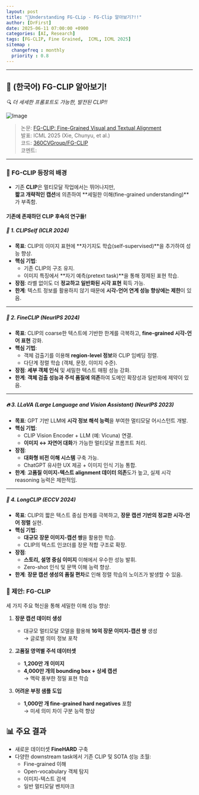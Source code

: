 ```yaml
---
layout: post
title: "📝Understanding FG-CLip - FG-Clip 알아보기?!!"
author: [DrFirst]
date: 2025-06-11 07:00:00 +0900
categories: [AI, Research]
tags: [FG-CLIP, Fine Grained,  ICML, ICML 2025]
sitemap :
  changefreq : monthly
  priority : 0.8
---
```



---

## 🧠 (한국어) FG-CLIP 알아보기!  
_🔍 더 세세한 프롬포트도 가능한, 발전된 CLIP!!_

![Image]()

> 논문: [FG-CLIP: Fine-Grained Visual and Textual Alignment](https://arxiv.org/pdf/2505.05071)  
> 발표: ICML 2025   (Xie, Chunyu, et al.)  
> 코드: [360CVGroup/FG-CLIP](https://github.com/360CVGroup/FG-CLIP)  
> 코멘트: 


---


### 🧠 FG-CLIP 등장의 배경

- 기존 **CLIP**은 멀티모달 작업에서는 뛰어나지만,  
  **짧고 개략적인 캡션**에 의존하여 **세밀한 이해(fine-grained understanding)**가 부족함.  

#### 기존에 존재하던 CLIP 후속의 연구들!  

##### 🧠 1. CLIPSelf (ICLR 2024)
- **목표**: CLIP의 이미지 표현에 **자기지도 학습(self-supervised)**을 추가하여 성능 향상.  
- **핵심 기법**:  
  - 기존 CLIP의 구조 유지.  
  - 이미지 특징에서 **자기 예측(pretext task)**을 통해 정제된 표현 학습.  
- **장점**: 라벨 없이도 더 **정교하고 일반화된 시각 표현** 획득 가능.  
- **한계**: 텍스트 정보를 활용하지 않기 때문에 **시각-언어 연계 성능 향상에는 제한**이 있음.  
---

##### 🎯 2. FineCLIP (NeurIPS 2024)  
- **목표**: CLIP의 coarse한 텍스트에 기반한 한계를 극복하고, **fine-grained 시각-언어 표현** 강화.  
- **핵심 기법**:  
  - 객체 검출기를 이용해 **region-level 정보**와 CLIP 임베딩 정렬.  
  - 다단계 정렬 학습 (객체, 문장, 이미지 수준).  
- **장점**: **세부 객체 인식** 및 세밀한 텍스트 매핑 성능 강화.  
- **한계**: **객체 검출 성능과 주석 품질에 의존**하여 도메인 확장성과 일반화에 제약이 있음.  

---

##### 🔥 3. LLaVA (Large Language and Vision Assistant) (NeurIPS 2023)  
- **목표**: GPT 기반 LLM에 **시각 정보 해석 능력**을 부여한 멀티모달 어시스턴트 개발.  
- **핵심 기법**:  
  - CLIP Vision Encoder + LLM (예: Vicuna) 연결.  
  - **이미지 ↔ 자연어 대화**가 가능한 멀티모달 프롬프트 처리.  
- **장점**:  
  - **대화형 비전 이해 시스템** 구축 가능.  
  - ChatGPT 유사한 UX 제공 + 이미지 인식 기능 통합.  
- **한계**: **고품질 이미지-텍스트 alignment 데이터 의존**도가 높고, 실제 시각 reasoning 능력은 제한적임.  

---

##### 🧾 4. LongCLIP (ECCV 2024)  
- **목표**: CLIP의 짧은 텍스트 중심 한계를 극복하고, **장문 캡션 기반의 정교한 시각-언어 정렬** 실현.  
- **핵심 기법**:  
  - **대규모 장문 이미지-캡션 쌍**을 활용한 학습.  
  - CLIP의 텍스트 인코더를 장문 적합 구조로 확장.  
- **장점**:  
  - **스토리, 설명 중심 이미지** 이해에서 우수한 성능 발휘.  
  - Zero-shot 인식 및 문맥 이해 능력 향상.  
- **한계**: **장문 캡션 생성의 품질 편차**로 인해 정렬 학습의 노이즈가 발생할 수 있음.  



### 🚀 제안: FG-CLIP
세 가지 주요 혁신을 통해 세밀한 이해 성능 향상:

1. **장문 캡션 데이터 생성**
   - 대규모 멀티모달 모델을 활용해 **16억 장문 이미지-캡션 쌍** 생성  
   → 글로벌 의미 정보 포착

2. **고품질 영역별 주석 데이터셋**
   - **1,200만 개 이미지**  
   - **4,000만 개의 bounding box + 상세 캡션**  
   → 맥락 풍부한 정밀 표현 학습

3. **어려운 부정 샘플 도입**
   - **1,000만 개 fine-grained hard negatives** 포함  
   → 미세 의미 차이 구분 능력 향상


## 📊 주요 결과
- 새로운 데이터셋 **FineHARD** 구축
- 다양한 downstream task에서 기존 CLIP 및 SOTA 성능 초월:
  - Fine-grained 이해
  - Open-vocabulary 객체 탐지
  - 이미지-텍스트 검색
  - 일반 멀티모달 벤치마크